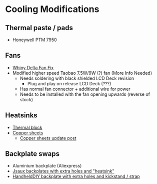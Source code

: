 # Cooling Modifications

## Thermal paste / pads
- Honeywell PTM 7950

## Fans
- [Whiny Delta Fan Fix](https://www.reddit.com/r/SteamDeck/comments/uckns3/how_i_fixed_my_whiny_delta_fan_with_electrical/)
- Modified higher speed Taobao 7.5W/9W (?) fan (More Info Needed)
    - Needs soldering with black shielded LCD Deck revision
        - Plug and play on release LCD Deck (???)
    - Has normal fan connector + additional wire for power
    - Needs to be installed with the fan opening upwards (reverse of stock)

## Heatsinks
- [Thermal block](https://www.reddit.com/r/SteamDeckModded/comments/14uftr6/thermal_block_mod/)
- [Copper sheets](https://www.reddit.com/r/SteamDeckModded/comments/16bjg9n/whole_lot_of_copper_and_ptm7950/)
    - [Copper sheets update post](https://www.reddit.com/r/SteamDeckModded/comments/16caub6/update_whole_lot_of_copper_and_p7950/)

## Backplate swaps
- Aluminium backplate (Aliexpress)
- [Jsaux backplates with extra holes and "heatsink"](https://jsaux.com/collections/transparent-cover)
- [HandheldDIY backplate with extra holes and kickstand / strap](https://www.handhelddiy.com/products/steam-deck-deckplate)